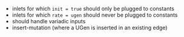 - inlets for which `init = true` should only  be plugged to constants
- inlets for which `rate = ugen` should never be plugged to constants
- should handle variadic inputs
- insert-mutation (where a UGen is inserted in an existing edge)
